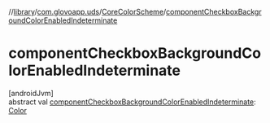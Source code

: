//[library](../../../index.md)/[com.glovoapp.uds](../index.md)/[CoreColorScheme](index.md)/[componentCheckboxBackgroundColorEnabledIndeterminate](component-checkbox-background-color-enabled-indeterminate.md)

# componentCheckboxBackgroundColorEnabledIndeterminate

[androidJvm]\
abstract val [componentCheckboxBackgroundColorEnabledIndeterminate](component-checkbox-background-color-enabled-indeterminate.md): [Color](https://developer.android.com/reference/kotlin/androidx/compose/ui/graphics/Color.html)
